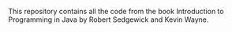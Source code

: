 This repository contains all the code from the book Introduction to Programming in Java by Robert Sedgewick and Kevin Wayne.